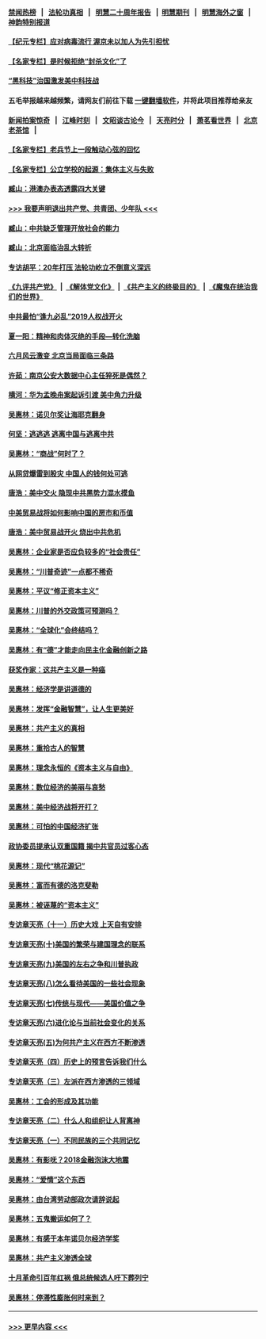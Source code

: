 #### [禁闻热榜](热点新闻.md?=0)  &nbsp;&nbsp;|&nbsp;&nbsp; [法轮功真相](https://github.com/gfw-breaker/truth/blob/master/README.md?=0) &nbsp;&nbsp;|&nbsp;&nbsp; [明慧二十周年报告](https://github.com/gfw-breaker/mh-reports/blob/master/README.md?=0) &nbsp;&nbsp;|&nbsp;&nbsp;[明慧期刊](https://github.com/gfw-breaker/mh-qikan) &nbsp;&nbsp;|&nbsp;&nbsp; [明慧海外之窗](https://github.com/gfw-breaker/mh-news/blob/master/README.md?=0) &nbsp;&nbsp;|&nbsp;&nbsp; [神韵特别报道](https://github.com/gfw-breaker/mh-news/blob/master/shenyun.md?=0)
#### [【纪元专栏】应对病毒流行 渥京未以加人为先引担忧](../pages/nsc423/n11875714.md?t=02250531) 
#### [【名家专栏】是时候拒绝“封杀文化”了](../pages/nsc423/n11814093.md?t=02250531) 
#### [“黑科技”治国激发美中科技战](../pages/nsc423/n11638056.md?t=02250531) 
#### 五毛举报越来越频繁，请网友们前往下载 [一键翻墙软件](https://github.com/gfw-breaker/ssr-accounts)，并将此项目推荐给亲友
#### [新闻拍案惊奇](https://github.com/gfw-breaker/banned-news/blob/master/pages/link4.md) &nbsp;&nbsp;|&nbsp;&nbsp; [江峰时刻](https://github.com/gfw-breaker/banned-news/blob/master/pages/link4.md) &nbsp;&nbsp;|&nbsp;&nbsp; [文昭谈古论今](https://github.com/gfw-breaker/banned-news/blob/master/pages/link4.md) &nbsp;&nbsp;|&nbsp;&nbsp; [天亮时分](https://github.com/gfw-breaker/banned-news/blob/master/pages/link4.md) &nbsp;&nbsp;|&nbsp;&nbsp; [萧茗看世界](https://github.com/gfw-breaker/banned-news/blob/master/pages/link4.md) &nbsp;&nbsp;|&nbsp;&nbsp; [北京老茶馆](https://github.com/gfw-breaker/banned-news/blob/master/pages/link4.md) &nbsp;&nbsp;|&nbsp;&nbsp; 
#### [【名家专栏】老兵节上一段触动心弦的回忆](../pages/nsc423/n11646016.md?t=02250531) 
#### [【名家专栏】公立学校的起源：集体主义与失败](../pages/nsc423/n11601833.md?t=02250531) 
#### [臧山：港澳办表态透露四大关键](../pages/nsc423/n11421628.md?t=02250531) 
#### [>>> 我要声明退出共产党、共青团、少年队 <<<](https://github.com/begood0513/goodnews/blob/master/quit/letter.md) 
#### [臧山：中共缺乏管理开放社会的能力](../pages/nsc423/n11407457.md?t=02250531) 
#### [臧山：北京面临治乱大转折](../pages/nsc423/n11406895.md?t=02250531) 
#### [专访胡平：20年打压 法轮功屹立不倒意义深远](../pages/nsc423/n11398800.md?t=02250531) 
#### [《九评共产党》](https://github.com/begood0513/9ping.md/blob/master/README.md) &nbsp;|&nbsp; [《解体党文化》](../../../../jtdwh.md/blob/master/README.md)  &nbsp;|&nbsp; [《共产主义的终极目的》](../../../../gczydzjmd.md/blob/master/README.md) &nbsp;|&nbsp; [《魔鬼在统治我们的世界》](../../../../mgztzwmdsj.md/blob/master/README.md) 
#### [中共最怕“逢九必乱”2019人权战开火](../pages/nsc423/n11385248.md?t=02250531) 
#### [夏一阳：精神和肉体灭绝的手段—转化洗脑](../pages/nsc423/n11368250.md?t=02250531) 
#### [六月风云激变 北京当局面临三条路](../pages/nsc423/n11313668.md?t=02250531) 
#### [许茹：南京公安大数据中心主任猝死是偶然？](../pages/nsc423/n11064744.md?t=02250531) 
#### [横河：华为孟晚舟案起诉引渡 美中角力升级](../pages/nsc423/n11027230.md?t=02250531) 
#### [吴惠林：诺贝尔奖让海耶克翻身](../pages/nsc423/n10890049.md?t=02250531) 
#### [何坚：逃逃逃 逃离中国与逃离中共](../pages/nsc423/n10592891.md?t=02250531) 
#### [吴惠林：“商战”何时了？](../pages/nsc423/n10573558.md?t=02250531) 
#### [从网贷爆雷到股灾 中国人的钱何处可逃](../pages/nsc423/n10572800.md?t=02250531) 
#### [唐浩：美中交火 隐现中共黑势力混水摸鱼](../pages/nsc423/n10544040.md?t=02250531) 
#### [中美贸易战将如何影响中国的房市和币值](../pages/nsc423/n10543697.md?t=02250531) 
#### [唐浩：美中贸易战开火 烧出中共危机](../pages/nsc423/n10540126.md?t=02250531) 
#### [吴惠林：企业家是否应负较多的“社会责任”](../pages/nsc423/n10535022.md?t=02250531) 
#### [吴惠林：“川普奇迹”一点都不稀奇](../pages/nsc423/n10512808.md?t=02250531) 
#### [吴惠林：平议“修正资本主义”](../pages/nsc423/n10495724.md?t=02250531) 
#### [吴惠林：川普的外交政策可预测吗？](../pages/nsc423/n10462387.md?t=02250531) 
#### [吴惠林：“全球化”会终结吗？](../pages/nsc423/n10452838.md?t=02250531) 
#### [吴惠林：有“德”才能走向民主化金融创新之路](../pages/nsc423/n10432292.md?t=02250531) 
#### [获奖作家：这共产主义是一种癌](../pages/nsc423/n10431541.md?t=02250531) 
#### [吴惠林：经济学是讲道德的](../pages/nsc423/n10398014.md?t=02250531) 
#### [吴惠林：发挥“金融智慧”，让人生更美好](../pages/nsc423/n10375019.md?t=02250531) 
#### [吴惠林：共产主义的真相](../pages/nsc423/n10351394.md?t=02250531) 
#### [吴惠林：重拾古人的智慧](../pages/nsc423/n10337691.md?t=02250531) 
#### [吴惠林：理念永恒的《资本主义与自由》](../pages/nsc423/n10316274.md?t=02250531) 
#### [吴惠林：数位经济的美丽与哀愁](../pages/nsc423/n10292946.md?t=02250531) 
#### [吴惠林：美中经济战将开打？](../pages/nsc423/n10258825.md?t=02250531) 
#### [吴惠林：可怕的中国经济扩张](../pages/nsc423/n10219147.md?t=02250531) 
#### [政协委员提承认双重国籍 揭中共官员过客心态](../pages/nsc423/n10208809.md?t=02250531) 
#### [吴惠林：现代“桃花源记”](../pages/nsc423/n10185234.md?t=02250531) 
#### [吴惠林：富而有德的洛克斐勒](../pages/nsc423/n10142264.md?t=02250531) 
#### [吴惠林：被诬蔑的“资本主义”](../pages/nsc423/n10124816.md?t=02250531) 
#### [专访章天亮（十一）历史大戏 上天自有安排](../pages/nsc423/n10094905.md?t=02250531) 
#### [专访章天亮(十)美国的繁荣与建国理念的联系](../pages/nsc423/n10094899.md?t=02250531) 
#### [专访章天亮(九)美国的左右之争和川普执政](../pages/nsc423/n10094889.md?t=02250531) 
#### [专访章天亮(八)怎么看待美国的一些社会现象](../pages/nsc423/n10094857.md?t=02250531) 
#### [专访章天亮(七)传统与现代——美国价值之争](../pages/nsc423/n10093140.md?t=02250531) 
#### [专访章天亮(六)进化论与当前社会变化的关系](../pages/nsc423/n10092036.md?t=02250531) 
#### [专访章天亮(五)为何共产主义在西方不断渗透](../pages/nsc423/n10083620.md?t=02250531) 
#### [专访章天亮（四）历史上的预言告诉我们什么](../pages/nsc423/n10083606.md?t=02250531) 
#### [专访章天亮（三）左派在西方渗透的三领域](../pages/nsc423/n10081115.md?t=02250531) 
#### [吴惠林：工会的形成及其功能](../pages/nsc423/n10080633.md?t=02250531) 
#### [专访章天亮（二）什么人和组织让人背离神](../pages/nsc423/n10076637.md?t=02250531) 
#### [专访章天亮（一）不同民族的三个共同记忆](../pages/nsc423/n10074188.md?t=02250531) 
#### [吴惠林：有影呒？2018金融泡沫大地震](../pages/nsc423/n10040534.md?t=02250531) 
#### [吴惠林：“爱情”这个东西](../pages/nsc423/n10019423.md?t=02250531) 
#### [吴惠林：由台湾劳动部政次请辞说起](../pages/nsc423/n9979679.md?t=02250531) 
#### [吴惠林：五鬼搬运如何了？](../pages/nsc423/n9925338.md?t=02250531) 
#### [吴惠林：有感于本年诺贝尔经济学奖](../pages/nsc423/n9871883.md?t=02250531) 
#### [吴惠林：共产主义渗透全球](../pages/nsc423/n9812748.md?t=02250531) 
#### [十月革命引百年红祸 俄总统候选人吁下葬列宁](../pages/nsc423/n9810182.md?t=02250531) 
#### [吴惠林：停滞性膨胀何时来到？](../pages/nsc423/n9764136.md?t=02250531) 

----
#### [ >>> 更早内容 <<< ](../indexes/nsc423-earlier.md)
